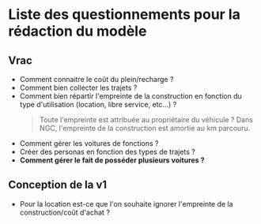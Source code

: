 # Liste des questionnements pour la rédaction du modèle

## Vrac

- Comment connaitre le coût du plein/recharge ?
- Comment bien collecter les trajets ?
- Comment bien répartir l'empreinte de la construction en fonction du type
  d'utilisation (location, libre service, etc...) ?
  > Toute l'empreinte est attribuée au propriétaire du véhicule ?
  > Dans NGC, l'empreinte de la construction est amortie au km parcouru.
- Comment gérer les voitures de fonctions ?
- Créer des personas en fonction des types de trajets ?
- **Comment gérer le fait de posséder plusieurs voitures ?**

## Conception de la v1

- Pour la location est-ce que l'on souhaite ignorer l'empreinte de la
  construction/coût d'achat ?
